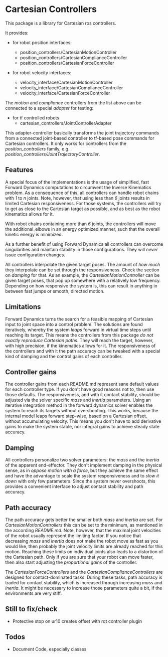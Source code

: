 # Cartesian Controllers
This package is a library for Cartesian ros controllers.

It provides:
* for robot position interfaces:
    - position_controllers/CartesianMotionController
    - position_controllers/CartesianComplianceController
    - position_controllers/CartesianForceController

* for robot velocity interfaces:
    - velocity_interface/CartesianMotionController
    - velocity_interface/CartesianComplianceController
    - velocity_interface/CartesianForceController

The *motion* and *compliance* controllers from the list above can be connected to a special *adapter* for testing:
* for tf controlled robots
    - cartesian_controllers/JointControllerAdapter

This adapter-controller basically transforms the joint trajectory commands from
a connected joint-based controller to tf-based pose commands for Cartesian
controllers. It only works for controllers from the *position_controllers* family, e.g. *position_controllers/JointTrajectoryController*.


## Features
A special focus of the implementations is the usage of simplified, fast Forward Dynamics computations to circumvent the Inverse Kinematics problem.
As a consequence of this, all controllers can handle robot chains with *1* to *n* joints.
Note, however, that using less than *6* joints results in limited Cartesian responsiveness.
For those systems, the controllers will try to get as close to the Cartesian target as possible, and as best as the robot kinematics allows for it.

With robot chains containing more than *6* joints, the controllers will move the additional_elbows in an energy optimized manner, such that the overall kinetic energy is minimized.

As a further benefit of using Forward Dynamics all controllers can overcome singularities and maintain stability in those configurations.
They will *never* issue configuration changes.

All controllers interpolate the given target poses. The amount of *how much* they interpolate can be set through the responsiveness. Check the section on *damping* for that.
As an example, the *CartesianMotionController* can be given target poses,
that pop up somewhere with a relatively low frequency. Depending on how
responsive the system is, this can result in anything in between fast jumps or
smooth, directed motion.

## Limitations
Forward Dynamics turns the search for a feasible mapping of Cartesian input to joint space into a control problem.
The solutions are found iteratively, whereby the system *leaps* forward in virtual time steps until reaching its target.
This means the controllers from this package *do not exactly reproduce Cartesian paths*.
They will reach the target, however, with high precision, if the kinematics allows for it.
The responsiveness of the controllers and with it the path accuracy can be tweaked with a special kind of damping and the control gains of each controller.

## Controller gains
The controller gains from each README.md represent sane default values for each controller type. If you don't have good reasons not to, then use those defaults.
The responsiveness, and with it contact stability, should be adjusted via the solver specific *mass* and *inertia* parameters.
Using an iterative integration method in the forward dynamics solver enables the system to reach its targets without overshooting.
This works, because the internal model leaps forward step-wise, based on a Cartesian offset, without accumulating velocity.
This means you don't have to add derivative gains to make the system stable, nor integral gains to achieve steady state accuracy.

## Damping
All controllers personalize two solver parameters: the *mass* and the *inertia* of the apparent end-effector.
They don't implement damping in the physical sense, as in *oppose motion with a force*, but they achieve the same effect and have the advantage to scale the system responsiveness and to *slow it down* with only few parameters.
Since the system never overshoots, this provides a convenient interface to adjust contact stability and path accuracy.

## Path accuracy
The path accuracy gets better the smaller both *mass* and *inertia* are set.
For *CartesianMotionControllers* this can be set to the minimum, as mentioned in the according *README.md*.
Note, however, that the maximal joint velocities of the robot usually represent
the limiting factor. If you notice that decreasing *mass* and *inertia* does
not make the robot move as fast as you would like, then probably the joint
velocity limits are already reached for this motion. Reaching these limits on
individual joints also leads to a distortion of the Cartesian path. Only if you
are sure that your robot can move faster, then also start adjusting the
*proportional gains* of the controller.

The *CartesianForceControllers* and the *CartesianComplianceControllers* are designed for contact-dominated tasks. During these tasks, path accuracy is traded for contact stability, which is increased through increasing *mass* and *inertia*. It might be necessary to increase those parameters quite a bit, if the environments are very stiff.

## Still to fix/check
- Protective stop on ur10 creates offset with rqt controller plugin

## Todos
- Document Code, especially classes
